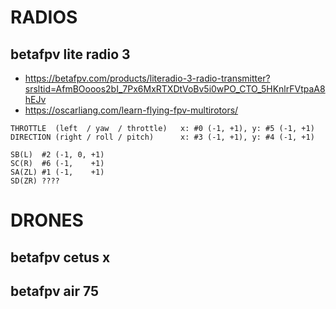 # RADIOS

## betafpv lite radio 3

- https://betafpv.com/products/literadio-3-radio-transmitter?srsltid=AfmBOooos2bI_7Px6MxRTXDtVoBv5i0wPO_CTO_5HKnlrFVtpaA8hEJv
- https://oscarliang.com/learn-flying-fpv-multirotors/

```
THROTTLE  (left  / yaw  / throttle)   x: #0 (-1, +1), y: #5 (-1, +1)
DIRECTION (right / roll / pitch)      x: #3 (-1, +1), y: #4 (-1, +1)

SB(L)  #2 (-1, 0, +1)
SC(R)  #6 (-1,    +1)
SA(ZL) #1 (-1,    +1)
SD(ZR) ????
```

# DRONES

## betafpv cetus x

## betafpv air 75
